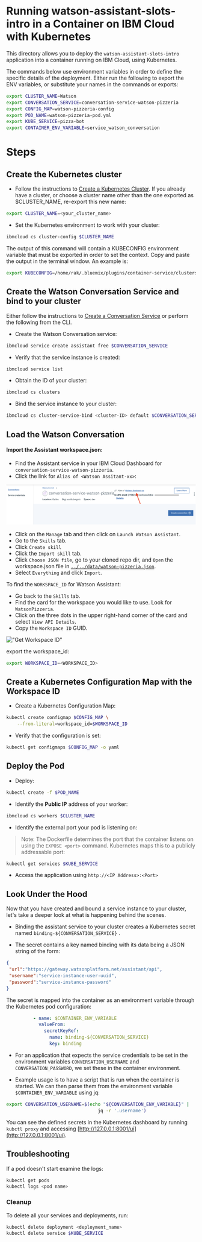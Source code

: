 # Running watson-assistant-slots-intro in a Container on IBM Cloud with Kubernetes

This directory allows you to deploy the `watson-assistant-slots-intro` application into a container running on IBM Cloud, using Kubernetes.

The commands below use environment variables in order to define the specific details of the deployment. Either run the following to export the ENV variables, or substitute your names in the commands or exports:
```bash
export CLUSTER_NAME=Watson
export CONVERSATION_SERVICE=conversation-service-watson-pizzeria
export CONFIG_MAP=watson-pizzeria-config
export POD_NAME=watson-pizzeria-pod.yml
export KUBE_SERVICE=pizza-bot
export CONTAINER_ENV_VARIABLE=service_watson_conversation
```

# Steps

## Create the Kubernetes cluster

* Follow the instructions to [Create a Kubernetes Cluster](https://github.com/IBM/container-journey-template). If you already have a cluster, or choose a cluster name other than the one exported as $CLUSTER_NAME, re-export this new name:

```bash
export CLUSTER_NAME=<your_cluster_name>
```

* Set the Kubernetes environment to work with your cluster:

```bash
ibmcloud cs cluster-config $CLUSTER_NAME
```

The output of this command will contain a KUBECONFIG environment variable that must be exported in order to set the context. Copy and paste the output in the terminal window. An example is:

```bash
export KUBECONFIG=/home/rak/.bluemix/plugins/container-service/clusters/Kate/kube-config-prod-dal10-<cluster_name>.yml
```

## Create the Watson Conversation Service and bind to your cluster

Either follow the instructions to [Create a Conversation Service](https://console.ng.bluemix.net/catalog/services/assistant) or perform the following from the CLI.

* Create the Watson Conversation service:

```bash
ibmcloud service create assistant free $CONVERSATION_SERVICE
```

* Verify that the service instance is created:

```bash
ibmcloud service list
```

* Obtain the ID of your cluster:

```bash
ibmcloud cs clusters
```

* Bind the service instance to your cluster:

```bash
ibmcloud cs cluster-service-bind <cluster-ID> default $CONVERSATION_SERVICE
```

## Load the Watson Conversation

#### Import the Assistant workspace.json:

* Find the Assistant service in your IBM Cloud Dashboard for `conversation-service-watson-pizzeria`.
* Click the link for `Alias of <Watson Assitant-xx>`:

![link alias](images/AssistantAlias.png)

* Click on the `Manage` tab and then click on `Launch Watson Assistant`.
* Go to the `Skills` tab.
* Click `Create skill`
* Click the `Import skill` tab.
* Click `Choose JSON file`, go to your cloned repo dir, and `Open` the workspace.json file in [`../../data/watson-pizzeria.json`](../../data/watson-pizzeria.json).
* Select `Everything` and click `Import`.

To find the `WORKSPACE_ID` for Watson Assistant:

* Go back to the `Skills` tab.
* Find the card for the workspace you would like to use. Look for `WatsonPizzeria`.
* Click on the three dots in the upper right-hand corner of the card and select `View API Details`.
* Copy the `Workspace ID` GUID.

!["Get Workspace ID"](https://github.com/IBM/pattern-utils/blob/master/watson-assistant/assistantPostSkillGetID.gif)

export the workspace_id:

```bash
export WORKSPACE_ID=<WORKSPACE_ID>
```

## Create a Kubernetes Configuration Map with the Workspace ID

* Create a Kubernetes Configuration Map:

```bash
kubectl create configmap $CONFIG_MAP \
    --from-literal=workspace_id=$WORKSPACE_ID
```

* Verify that the configuration is set:

```bash
kubectl get configmaps $CONFIG_MAP -o yaml
```

## Deploy the Pod

* Deploy:

```bash
kubectl create -f $POD_NAME
```

* Identify the **Public IP** address of your worker:

```bash
ibmcloud cs workers $CLUSTER_NAME
```

* Identify the external port your pod is listening on:

> Note: The Dockerfile determines the port that the container listens on using the `EXPOSE <port>` command. Kubernetes maps this to a publicly addressable port:

```bash
kubectl get services $KUBE_SERVICE
```

* Access the application using `http://<IP Address>:<Port>`

## Look Under the Hood

Now that you have created and bound a service instance to your cluster, let's take a deeper look at what is happening behind the scenes.


* Binding the assistant service to your cluster creates a Kubernetes secret named `binding-${CONVERSATION_SERVICE}` .

* The secret contains a key named binding with its data being a JSON string of the form:

```json
{
 "url":"https://gateway.watsonplatform.net/assistant/api",
 "username":"service-instance-user-uuid",
 "password":"service-instance-password"
}
```

The secret is mapped into the container as an environment variable through the Kubernetes pod configuration:

```yaml
          - name: $CONTAINER_ENV_VARIABLE
            valueFrom:
              secretKeyRef:
                name: binding-${CONVERSATION_SERVICE}
                key: binding
```

* For an application that expects the service credentials to be set in the environment variables `CONVERSATION_USERNAME` and `CONVERSATION_PASSWORD`, we set these in the container environment.

* Example usage is to have a script that is run when the container is started. We can then parse them from the  environment variable `$CONTAINER_ENV_VARIABLE` using jq:

```bash
export CONVERSATION_USERNAME=$(echo "${CONVERSATION_ENV_VARIABLE}" |
                                  jq -r '.username')
```

You can see the defined secrets in the Kubernetes dashboard by running ``kubctl proxy`` and accessing [http://127.0.0.1:8001/ui](http://127.0.0.1:8001/ui).

## Troubleshooting

If a pod doesn't start examine the logs:

```bash
kubectl get pods
kubectl logs <pod name>
```

### Cleanup

To delete all your services and deployments, run:

```bash
kubectl delete deployment <deployment_name>
kubectl delete service $KUBE_SERVICE
```

